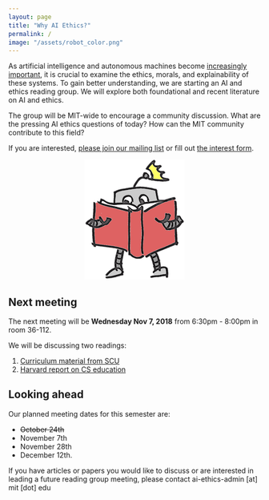 ```yaml
---
layout: page
title: "Why AI Ethics?"
permalink: /
image: "/assets/robot_color.png"
---
```

As artificial intelligence and autonomous machines become [increasingly important](http://news.mit.edu/2018/mit-reshapes-itself-stephen-schwarzman-college-of-computing-1015), it is crucial to examine the ethics, morals, and explainability of these systems.  To gain better understanding, we are starting an AI and ethics reading group. We will explore both foundational and recent literature on AI and ethics.

The group will be MIT-wide to encourage a community discussion. What are the pressing AI ethics questions of today? How can the MIT community contribute to this field?

If you are interested, [please join our mailing list](https://groups.mit.edu/webmoira/list/ai-ethics) or fill out [the interest form](https://goo.gl/forms/I4H4XFC7gmcci8Ys2).

<center>
	<img src="/assets/robot_color.png">
</center>



## Next meeting

The next meeting will be **Wednesday Nov 7, 2018** from 6:30pm - 8:00pm in room 36-112.

We will be discussing two readings:
 1. [Curriculum material from SCU](https://www.scu.edu/media/ethics-center/technology-ethics/IntroToDataEthics.pdf)
 2. [Harvard report on CS education](https://arxiv.org/pdf/1808.05686.pdf)


## Looking ahead

Our planned meeting dates for this semester are:
 - ~~October 24th~~
 - November 7th
 - November 28th
 - December 12th.

If you have articles or papers you would like to discuss or are interested in leading a future reading group meeting, please contact ai-ethics-admin [at] mit [dot] edu
